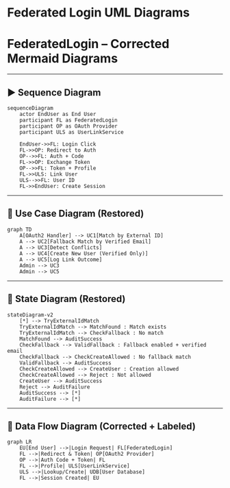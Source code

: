 # Federated Login UML Diagrams


# FederatedLogin – Corrected Mermaid Diagrams

---

## ▶️ Sequence Diagram

```mermaid
sequenceDiagram
    actor EndUser as End User
    participant FL as FederatedLogin
    participant OP as OAuth Provider
    participant ULS as UserLinkService

    EndUser->>FL: Login Click
    FL->>OP: Redirect to Auth
    OP-->>FL: Auth + Code
    FL->>OP: Exchange Token
    OP-->>FL: Token + Profile
    FL->>ULS: Link User
    ULS-->>FL: User ID
    FL->>EndUser: Create Session
```

---

## 🧩 Use Case Diagram (Restored)

```mermaid
graph TD
    A[OAuth2 Handler] --> UC1[Match by External ID]
    A --> UC2[Fallback Match by Verified Email]
    A --> UC3[Detect Conflicts]
    A --> UC4[Create New User (Verified Only)]
    A --> UC5[Log Link Outcome]
    Admin --> UC3
    Admin --> UC5
```

---

## 🔄 State Diagram (Restored)

```mermaid
stateDiagram-v2
    [*] --> TryExternalIdMatch
    TryExternalIdMatch --> MatchFound : Match exists
    TryExternalIdMatch --> CheckFallback : No match
    MatchFound --> AuditSuccess
    CheckFallback --> ValidFallback : Fallback enabled + verified email
    CheckFallback --> CheckCreateAllowed : No fallback match
    ValidFallback --> AuditSuccess
    CheckCreateAllowed --> CreateUser : Creation allowed
    CheckCreateAllowed --> Reject : Not allowed
    CreateUser --> AuditSuccess
    Reject --> AuditFailure
    AuditSuccess --> [*]
    AuditFailure --> [*]
```

---

## 📡 Data Flow Diagram (Corrected + Labeled)

```mermaid
graph LR
    EU[End User] -->|Login Request| FL[FederatedLogin]
    FL -->|Redirect & Token| OP[OAuth2 Provider]
    OP -->|Auth Code + Token| FL
    FL -->|Profile| ULS[UserLinkService]
    ULS -->|Lookup/Create| UDB[User Database]
    FL -->|Session Created| EU
```
